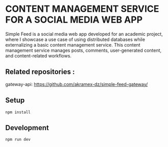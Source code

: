 # CONTENT MANAGEMENT SERVICE FOR A SOCIAL MEDIA WEB APP

Simple Feed is a social media web app developed for an academic project, where I showcase a use case of using distributed databases while externalizing a basic content management service. This content management service manages posts, comments, user-generated content, and content-related workflows.

## Related repositories :
  gateway-api: https://github.com/akramex-dz/simple-feed-gateway/

## Setup

```
npm install
```

## Development

```
npm run dev
```
 
